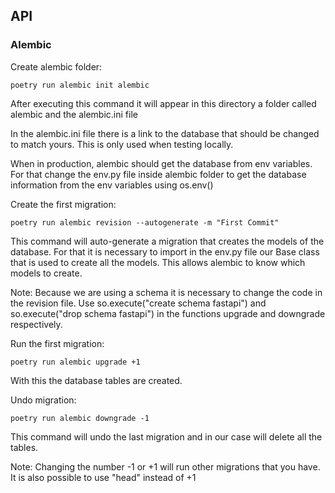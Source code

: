 ## API 


### Alembic

Create alembic folder:

```
poetry run alembic init alembic
```

After executing this command it will appear in this directory
a folder called alembic and the alembic.ini file

In the alembic.ini file there is a link to the database that should be
changed to match yours. This is only used when testing locally.

When in production, alembic should get the database from env variables.
For that change the env.py file inside alembic folder to get the database information
from the env variables using os.env()

Create the first migration:

```
poetry run alembic revision --autogenerate -m "First Commit"
```

This command will auto-generate a migration that creates the models of the database.
For that it is necessary to import in the env.py file our Base class that is used 
to create all the models. This allows alembic to know which models to create.

Note: Because we are using a schema it is necessary to change the code in the revision file.
Use so.execute("create schema fastapi") and so.execute("drop schema fastapi") in the functions
upgrade and downgrade respectively.

Run the first migration:

```
poetry run alembic upgrade +1
```

With this the database tables are created.

Undo migration:

```
poetry run alembic downgrade -1
```

This command will undo the last migration and in our case will delete all the tables.

Note: Changing the number -1 or +1 will run other migrations that you have.
It is also possible to use "head" instead of +1